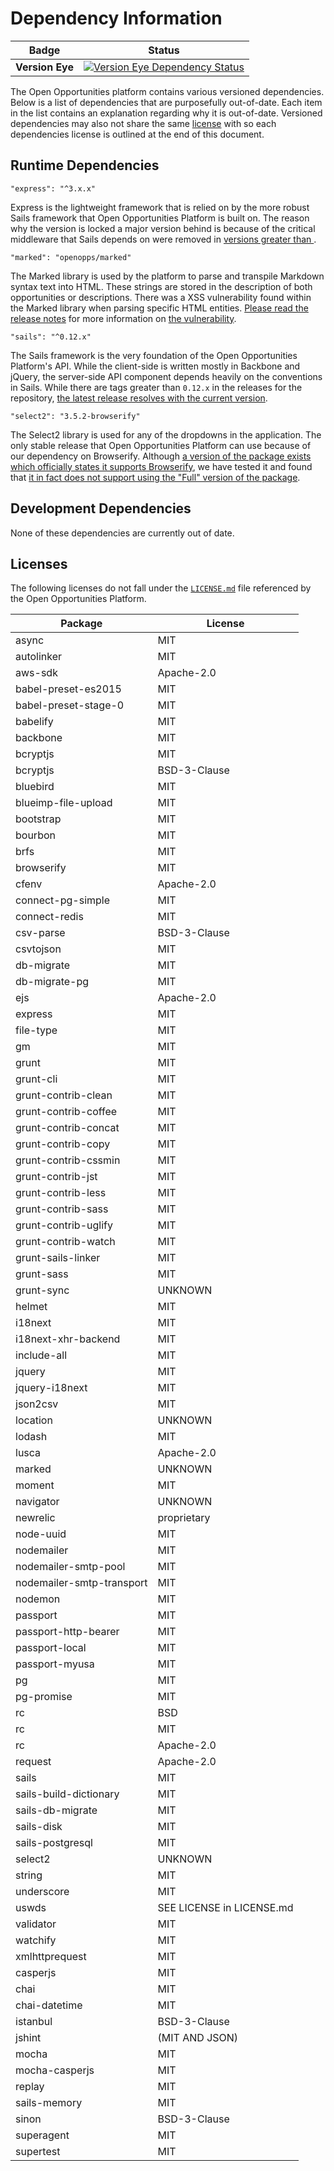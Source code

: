 # Dependency Information

Badge | Status
--- | ---
**Version Eye** | [![Version Eye Dependency Status](https://www.versioneye.com/user/projects/57297a80a0ca35004baf7d09/badge.svg?style=flat-square)](https://www.versioneye.com/user/projects/57297a80a0ca35004baf7d09#tab-dependencies)

The Open Opportunities platform contains various versioned dependencies. Below
is a list of dependencies that are purposefully out-of-date. Each item in the
list contains an explanation regarding why it is out-of-date. Versioned
dependencies may also not share the same [license](LICENSE.md) with so each
dependencies license is outlined at the end of this document.

## Runtime Dependencies

    "express": "^3.x.x"

Express is the lightweight framework that is relied on by the more robust
Sails framework that Open Opportunities Platform is built on. The reason why the
version is locked a major version behind is because of the critical middleware
that Sails depends on were removed in [versions greater than ][express-reason].

[express-reason]: https://github.com/expressjs/express/blob/master/History.md?_ga=1.190227883.1428253699.1469419900#400--2014-04-09 "Express Release Notes"

    "marked": "openopps/marked"

The Marked library is used by the platform to parse and transpile Markdown
syntax text into HTML. These strings are stored in the description of both
opportunities or descriptions. There was a XSS vulnerability found within the
Marked library when parsing specific HTML entities. [Please read the release
notes][marked-reason] for more information on [the vulnerability][marked-issue].

[marked-reason]: https://github.com/openopps/openopps-platform/releases/tag/v0.10.6 "Open Opps release notes"
[marked-issue]: https://snyk.io/blog/marked-xss-vulnerability/ "Snyk Marked XSS Vulnerability"

    "sails": "^0.12.x"

The Sails framework is the very foundation of the Open Opportunities Platform's API.
While the client-side is written mostly in Backbone and jQuery, the server-side
API component depends heavily on the conventions in Sails. While there are tags
greater than `0.12.x` in the releases for the repository, [the latest release
resolves with the current version][sails-reason].

[sails-reason]: https://github.com/balderdashy/sails/releases/latest "Sails Latest Release"

    "select2": "3.5.2-browserify"

The Select2 library is used for any of the dropdowns in the application. The
only stable release that Open Opportunities Platform can use because of our
dependency on Browserify. Although [a version of the package exists which
officially states it supports Browserify][select2-browserify], we have tested it
and found that [it in fact does not support using the "Full" version of the
package][select2-issue].

[select2-browserify]: https://github.com/select2/select2/issues/3461 "Select2 Issue about Browserify"
[select2-issue]: https://groups.google.com/d/msg/select2/yifYbU1HPOY/elnBFC5-dLMJ "Select2 Issue Not Loading Full"

## Development Dependencies

None of these dependencies are currently out of date.

## Licenses

The following licenses do not fall under the [`LICENSE.md`](LICENSE.md) file
referenced by the Open Opportunities Platform.

Package | License
--- | ---
async | MIT
autolinker | MIT
aws-sdk | Apache-2.0
babel-preset-es2015 | MIT
babel-preset-stage-0 | MIT
babelify | MIT
backbone | MIT
bcryptjs | MIT
bcryptjs | BSD-3-Clause
bluebird | MIT
blueimp-file-upload | MIT
bootstrap | MIT
bourbon | MIT
brfs | MIT
browserify | MIT
cfenv | Apache-2.0
connect-pg-simple | MIT
connect-redis | MIT
csv-parse | BSD-3-Clause
csvtojson | MIT
db-migrate | MIT
db-migrate-pg | MIT
ejs | Apache-2.0
express | MIT
file-type | MIT
gm | MIT
grunt | MIT
grunt-cli | MIT
grunt-contrib-clean | MIT
grunt-contrib-coffee | MIT
grunt-contrib-concat | MIT
grunt-contrib-copy | MIT
grunt-contrib-cssmin | MIT
grunt-contrib-jst | MIT
grunt-contrib-less | MIT
grunt-contrib-sass | MIT
grunt-contrib-uglify | MIT
grunt-contrib-watch | MIT
grunt-sails-linker | MIT
grunt-sass | MIT
grunt-sync | UNKNOWN
helmet | MIT
i18next | MIT
i18next-xhr-backend | MIT
include-all | MIT
jquery | MIT
jquery-i18next | MIT
json2csv | MIT
location | UNKNOWN
lodash | MIT
lusca | Apache-2.0
marked | UNKNOWN
moment | MIT
navigator | UNKNOWN
newrelic | proprietary
node-uuid | MIT
nodemailer | MIT
nodemailer-smtp-pool | MIT
nodemailer-smtp-transport | MIT
nodemon | MIT
passport | MIT
passport-http-bearer | MIT
passport-local | MIT
passport-myusa | MIT
pg | MIT
pg-promise | MIT
rc | BSD
rc | MIT
rc | Apache-2.0
request | Apache-2.0
sails | MIT
sails-build-dictionary | MIT
sails-db-migrate | MIT
sails-disk | MIT
sails-postgresql | MIT
select2 | UNKNOWN
string | MIT
underscore | MIT
uswds | SEE LICENSE in LICENSE.md
validator | MIT
watchify | MIT
xmlhttprequest | MIT
casperjs | MIT
chai | MIT
chai-datetime | MIT
istanbul | BSD-3-Clause
jshint | (MIT AND JSON)
mocha | MIT
mocha-casperjs | MIT
replay | MIT
sails-memory | MIT
sinon | BSD-3-Clause
superagent | MIT
supertest | MIT

